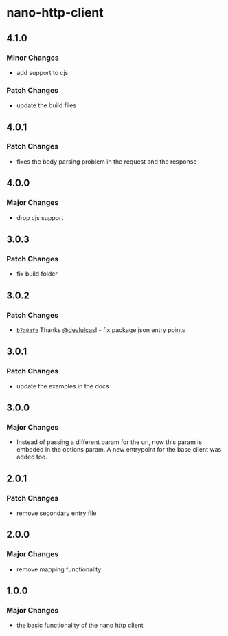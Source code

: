 # nano-http-client

## 4.1.0

### Minor Changes

- add support to cjs

### Patch Changes

- update the build files

## 4.0.1

### Patch Changes

- fixes the body parsing problem in the request and the response

## 4.0.0

### Major Changes

- drop cjs support

## 3.0.3

### Patch Changes

- fix build folder

## 3.0.2

### Patch Changes

- [`b7a0afe`](https://github.com/devlulcas/nano-http-client/commit/b7a0afe368a55e149cb6741c805b6d8a2e7b848e) Thanks [@devlulcas](https://github.com/devlulcas)! - fix package json entry points

## 3.0.1

### Patch Changes

- update the examples in the docs

## 3.0.0

### Major Changes

- Instead of passing a different param for the url, now this param is embeded in the options param. A new entrypoint for the base client was added too.

## 2.0.1

### Patch Changes

- remove secondary entry file

## 2.0.0

### Major Changes

- remove mapping functionality

## 1.0.0

### Major Changes

- the basic functionality of the nano http client
